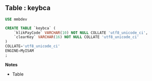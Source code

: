 Table : keybca
--------------

```SQL
USE mmbdev

CREATE TABLE `keybca` (
	`klikPayCode` VARCHAR(10) NOT NULL COLLATE 'utf8_unicode_ci',
	`clearKey` VARCHAR(16) NOT NULL COLLATE 'utf8_unicode_ci'
)
COLLATE='utf8_unicode_ci'
ENGINE=MyISAM
;
```
__Notes__

+ Table
